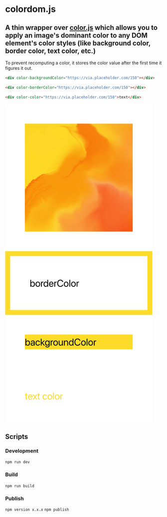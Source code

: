 # colordom.js
## A thin wrapper over [color.js](https://github.com/luukdv/color.js) which allows you to apply an image's dominant color to any DOM element's color styles (like background color, border color, text color, etc.)
To prevent recomputing a color, it stores the color value after the first time it figures it out. 

```html
<div color-backgroundColor="https://via.placeholder.com/150"></div>
```

```html
<div color-borderColor="https://via.placeholder.com/150"></div>
```

```html
<div color-color="https://via.placeholder.com/150">text</div>
```

![screenshot](./screenshot.png)

## Scripts 
### Development
`npm run dev`
### Build
`npm run build` 
### Publish
`npm version x.x.x` 
`npm publish`